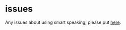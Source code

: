 # issues
Any issues about using smart speaking, please put [here](https://github.com/smart-speaking/issues/issues/new).
